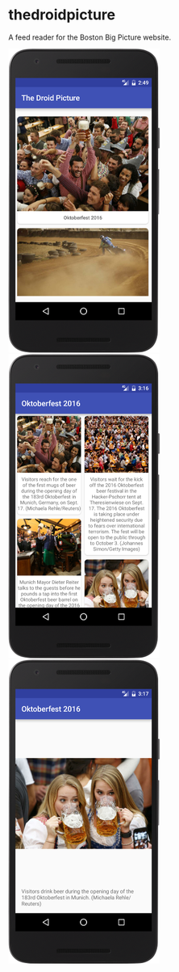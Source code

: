 # thedroidpicture

A feed reader for the Boston Big Picture website.

![screenshot-feed-phone-nexus5x](screenshot-feed-phone-nexus5x.png) ![screenshot-item-phone-nexus5x](screenshot-item-phone-nexus5x.png) ![screenshot-detail-phone-nexus5x](screenshot-detail-phone-nexus5x.png)